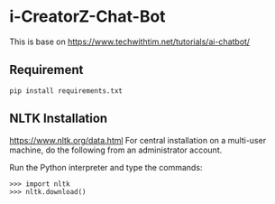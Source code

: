 # i-CreatorZ-Chat-Bot
This is base on https://www.techwithtim.net/tutorials/ai-chatbot/ 

## Requirement
```
pip install requirements.txt
```

## NLTK Installation
https://www.nltk.org/data.html
For central installation on a multi-user machine, do the following from an administrator account.

Run the Python interpreter and type the commands:
```
>>> import nltk
>>> nltk.download()
```

